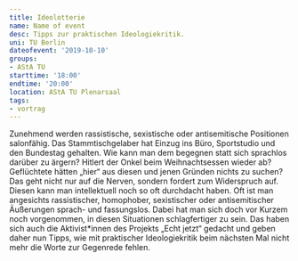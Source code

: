 ```yaml
---
title: Ideolotterie
name: Name of event
desc: Tipps zur praktischen Ideologiekritik.
uni: TU Berlin
dateofevent: '2019-10-10'
groups:
- AStA TU
starttime: '18:00'
endtime: '20:00'
location: AStA TU Plenarsaal
tags:
- vortrag
---
```


Zunehmend werden rassistische, sexistische oder antisemitische Positionen salonfähig. Das Stammtischgelaber hat Einzug ins Büro, Sportstudio und den Bundestag gehalten. Wie kann man dem begegnen statt sich sprachlos darüber zu ärgern? Hitlert der Onkel beim Weihnachtsessen wieder ab? Geflüchtete hätten „hier“ aus diesen und jenen Gründen nichts zu suchen? Das geht nicht nur auf die Nerven, sondern fordert zum Widerspruch auf. Diesen kann man intellektuell noch so oft durchdacht haben. Oft ist man angesichts rassistischer, homophober, sexistischer oder antisemitischer Äußerungen sprach- und fassungslos. Dabei hat man sich doch vor Kurzem noch vorgenommen, in diesen Situationen schlagfertiger zu sein. Das haben sich auch die Aktivist\*innen des Projekts „Echt jetzt“ gedacht und geben daher nun Tipps, wie mit praktischer Ideologiekritik beim nächsten Mal nicht mehr die Worte zur Gegenrede fehlen.